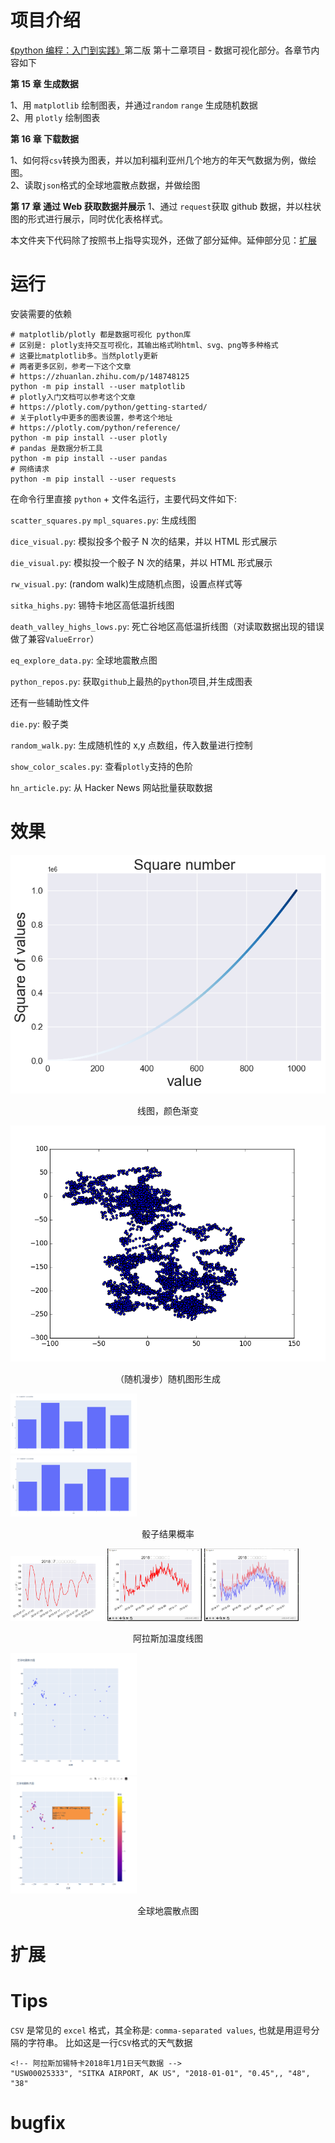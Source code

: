 <!-- @format -->

# 项目介绍

[《python 编程：入门到实践》](https://www.ituring.com.cn/book/2784)第二版 第十二章项目 - 数据可视化部分。各章节内容如下

**第 15 章 生成数据**

1、用 `matplotlib` 绘制图表，并通过`random` `range` 生成随机数据  
2、用 `plotly` 绘制图表

**第 16 章 下载数据**

1、如何将`csv`转换为图表，并以加利福利亚州几个地方的年天气数据为例，做绘图。  
2、读取`json`格式的全球地震散点数据，并做绘图

**第 17 章 通过 Web 获取数据并展示**
1、通过 `request`获取 github 数据，并以柱状图的形式进行展示，同时优化表格样式。

本文件夹下代码除了按照书上指导实现外，还做了部分延伸。延伸部分见：[扩展](#扩展)

# 运行

安装需要的依赖

```shell
# matplotlib/plotly 都是数据可视化 python库
# 区别是: plotly支持交互可视化，其输出格式哟html、svg、png等多种格式
# 这要比matplotlib多。当然plotly更新
# 两者更多区别，参考一下这个文章
# https://zhuanlan.zhihu.com/p/148748125
python -m pip install --user matplotlib
# plotly入门文档可以参考这个文章
# https://plotly.com/python/getting-started/
# 关于plotly中更多的图表设置，参考这个地址
# https://plotly.com/python/reference/
python -m pip install --user plotly
# pandas 是数据分析工具
python -m pip install --user pandas
# 网络请求
python -m pip install --user requests
```

在命令行里直接 `python` + 文件名运行，主要代码文件如下:

`scatter_squares.py` `mpl_squares.py`: 生成线图

`dice_visual.py`: 模拟投多个骰子 N 次的结果，并以 HTML 形式展示

`die_visual.py`: 模拟投一个骰子 N 次的结果，并以 HTML 形式展示

`rw_visual.py`: (random walk)生成随机点图，设置点样式等

`sitka_highs.py`: 锡特卡地区高低温折线图

`death_valley_highs_lows.py`: 死亡谷地区高低温折线图（对读取数据出现的错误做了兼容`ValueError`）

`eq_explore_data.py`: 全球地震散点图

`python_repos.py`: 获取`github`上最热的`python`项目,并生成图表

还有一些辅助性文件

`die.py`: 骰子类

`random_walk.py`: 生成随机性的 x,y 点数组，传入数量进行控制

`show_color_scales.py`: 查看`plotly`支持的色阶

`hn_article.py`: 从 Hacker News 网站批量获取数据

# 效果

![点图-颜色映射](./images/squares_plot.png)

<p align='center'>线图，颜色渐变</p>

![随机图形生成](./images/random_walk.png)

<p align='center'>（随机漫步）随机图形生成</p>

<div style="display:inline-block">
    <img src="./images/dice_result_frequencies.png" alt="骰子结果概率" style="width: 40%; height: auto;" /><br />
    <img src="./images/two_dices_result_frequencies.png" alt="两个骰子结果之和概率" style="width: 40%; height: auto;" /><br />
</div>

<p align='center'>骰子结果概率</p>

<div style="display:inline-block">
    <img src="./images/ak_temp_7_2.png" alt="阿拉斯加7月最高温度线图" style="width: 30%; height: auto;" />
    <img src="./images/ak_temp_7_3.png" alt="阿拉斯加年度最高温度线图" style="width: 30%; height: auto;" />
    <img src="./images/ak_temp_7_4.png" alt="阿拉斯加年度最高低温度线图" style="width: 30%; height: auto;" />
</div>

<p align='center'>阿拉斯加温度线图</p>

<div style="display:inline-block">
    <img src="./images/global_eq_scatters.png" alt="全球地震散点图" style="width: 40%; height: auto;" /><br />
    <img src="./images/global_eq_scatters_2.png" alt="全球地震散点图-样式优化" style="width: 40%; height: auto;" /><br />
</div>

<p align='center'>全球地震散点图</p>

# 扩展

# Tips

`CSV` 是常见的 `excel` 格式，其全称是: `comma-separated values`, 也就是用逗号分隔的字符串。
比如这是一行`CSV`格式的天气数据

```csv
<!-- 阿拉斯加锡特卡2018年1月1日天气数据 -->
"USW00025333", "SITKA AIRPORT, AK US", "2018-01-01", "0.45",, "48", "38"
```

# bugfix
